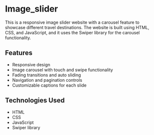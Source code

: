 # Image_slider

This is a responsive image slider website with a carousel feature to showcase different travel destinations. The website is built using HTML, CSS, and JavaScript, and it uses the Swiper library for the carousel functionality.

## Features

- Responsive design
- Image carousel with touch and swipe functionality
- Fading transitions and auto sliding
- Navigation and pagination controls
- Customizable captions for each slide

## Technologies Used

- HTML
- CSS
- JavaScript
- Swiper library
